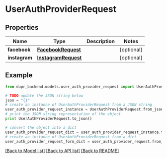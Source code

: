 # UserAuthProviderRequest


## Properties
Name | Type | Description | Notes
------------ | ------------- | ------------- | -------------
**facebook** | [**FacebookRequest**](FacebookRequest.md) |  | [optional] 
**instagram** | [**InstagramRequest**](InstagramRequest.md) |  | [optional] 

## Example

```python
from dupr_backend.models.user_auth_provider_request import UserAuthProviderRequest

# TODO update the JSON string below
json = "{}"
# create an instance of UserAuthProviderRequest from a JSON string
user_auth_provider_request_instance = UserAuthProviderRequest.from_json(json)
# print the JSON string representation of the object
print UserAuthProviderRequest.to_json()

# convert the object into a dict
user_auth_provider_request_dict = user_auth_provider_request_instance.to_dict()
# create an instance of UserAuthProviderRequest from a dict
user_auth_provider_request_form_dict = user_auth_provider_request.from_dict(user_auth_provider_request_dict)
```
[[Back to Model list]](../README.md#documentation-for-models) [[Back to API list]](../README.md#documentation-for-api-endpoints) [[Back to README]](../README.md)


